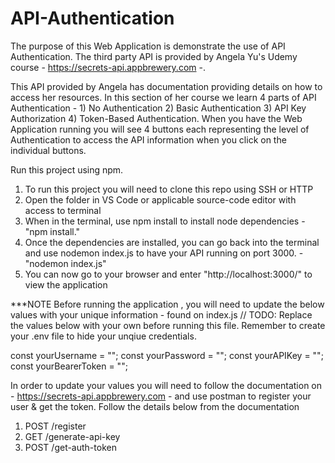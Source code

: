 # API-Authentication

The purpose of this Web Application is demonstrate the use of API Authentication. The third party API is provided by Angela Yu's Udemy course - https://secrets-api.appbrewery.com -.

This API provided by Angela has documentation providing details on how to access her resources. In this section of her course we learn 4 parts of API Authentication - 1) No Authentication 2) Basic Authentication 
3) API Key Authorization 4) Token-Based Authentication. When you have the Web Application running  you will see 4 buttons each representing the level of Authentication to access the API information when you click on the individual buttons.


Run this project using npm.

1) To run this project you will need to clone this repo using SSH or HTTP
2) Open the folder in VS Code or applicable source-code editor with access to terminal
3) When in the terminal, use npm install to install node dependencies - "npm install."
4) Once the dependencies are installed, you can go back into the terminal and use nodemon index.js to have your API running on port 3000. - "nodemon index.js"
5) You can now go to your browser and enter "http://localhost:3000/" to view the application

***NOTE Before running the application , you will need to update the below values with your unique information - found on index.js
// TODO: Replace the values below with your own before running this file. Remember to create your .env file to hide your unqiue credentials.

const yourUsername = "";
const yourPassword = "";
const yourAPIKey = "";
const yourBearerToken = "";

In order to update your values you will need to follow the documentation on - https://secrets-api.appbrewery.com - and use postman to register your user & get the token.
Follow the details below from the documentation
1) POST /register
2) GET /generate-api-key
3) POST /get-auth-token

